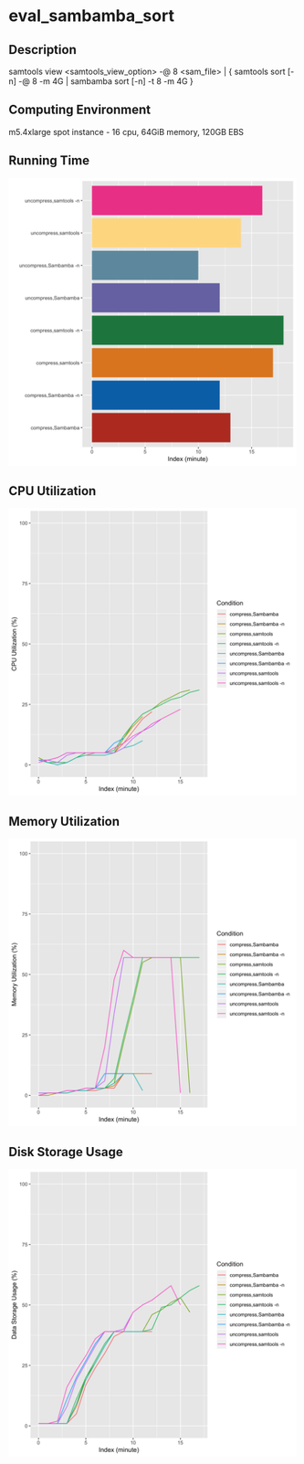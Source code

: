 # eval_sambamba_sort

## Description
samtools view <samtools_view_option> -@ 8 <sam_file> | { samtools sort [-n] -@ 8 -m 4G | sambamba sort [-n] -t 8 -m 4G }

## Computing Environment
m5.4xlarge spot instance - 16 cpu, 64GiB memory, 120GB EBS

## Running Time
![Running Time](output/running_time.png)

## CPU Utilization
![CPU Utilization](output/cpu_utilization.png)

## Memory Utilization
![Memory Utilization](output/memory_utilization.png)

## Disk Storage Usage
![Disk Storage Usage](output/disk_storage_usage.png)
